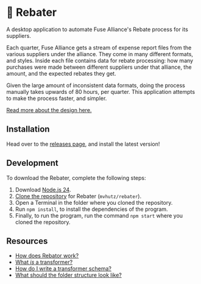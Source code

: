 # 👷 Rebater

A desktop application to automate Fuse Alliance's Rebate process for its suppliers.

Each quarter, Fuse Alliance gets a stream of expense report files from the various suppliers under the alliance. They come in many different formats, and styles. Inside each file contains data for rebate processing: how many purchases were made between different suppliers under that alliance, the amount, and the expected rebates they get.

Given the large amount of inconsistent data formats, doing the process manually takes upwards of 80 hours, per quarter. This application attempts to make the process faster, and simpler.

[Read more about the design here.](./docs/design.md)

## Installation

Head over to the [releases page](https://github.com/mvhutz/rebater/releases), and install the latest version!

## Development

To download the Rebater, complete the following steps:

1. Download [Node.js 24](https://nodejs.org/en/download).
2. [Clone the repository](https://docs.github.com/en/repositories/creating-and-managing-repositories/cloning-a-repository) for Rebater (`mvhutz/rebater`).
3. Open a Terminal in the folder where you cloned the repository.
4. Run `npm install`, to install the dependencies of the program.
5. Finally, to run the program, run the command `npm start` where you cloned the repository.

## Resources

- [How does Rebator work?](./docs/design.md)
- [What *is* a transformer?](./docs/transformer.md)
- [How do I write a transformer schema?](./docs/schema.md)
- [What should the folder structure look like?](./docs/structure.md)
